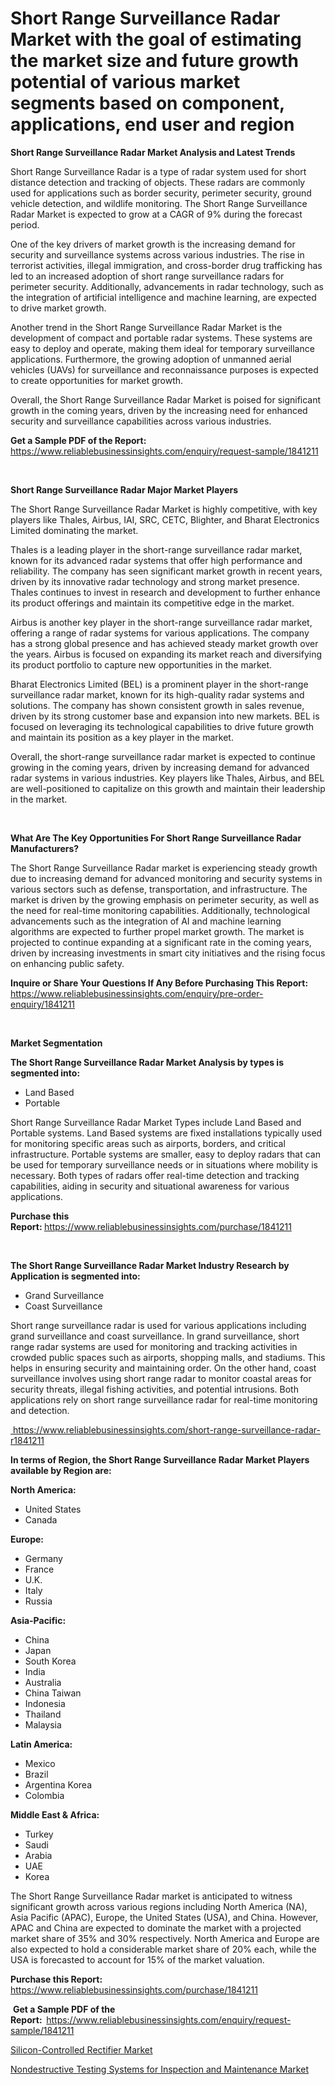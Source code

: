 <p><h1>Short Range Surveillance Radar Market with the goal of estimating the market size and future growth potential of various market segments based on component, applications, end user and region</h1></p><p><strong>Short Range Surveillance Radar Market Analysis and Latest Trends</strong></p>
<p><p>Short Range Surveillance Radar is a type of radar system used for short distance detection and tracking of objects. These radars are commonly used for applications such as border security, perimeter security, ground vehicle detection, and wildlife monitoring. The Short Range Surveillance Radar Market is expected to grow at a CAGR of 9% during the forecast period.</p><p>One of the key drivers of market growth is the increasing demand for security and surveillance systems across various industries. The rise in terrorist activities, illegal immigration, and cross-border drug trafficking has led to an increased adoption of short range surveillance radars for perimeter security. Additionally, advancements in radar technology, such as the integration of artificial intelligence and machine learning, are expected to drive market growth.</p><p>Another trend in the Short Range Surveillance Radar Market is the development of compact and portable radar systems. These systems are easy to deploy and operate, making them ideal for temporary surveillance applications. Furthermore, the growing adoption of unmanned aerial vehicles (UAVs) for surveillance and reconnaissance purposes is expected to create opportunities for market growth.</p><p>Overall, the Short Range Surveillance Radar Market is poised for significant growth in the coming years, driven by the increasing need for enhanced security and surveillance capabilities across various industries.</p></p>
<p><strong>Get a Sample PDF of the Report:&nbsp;</strong> <a href="https://www.reliablebusinessinsights.com/enquiry/request-sample/1841211">https://www.reliablebusinessinsights.com/enquiry/request-sample/1841211</a></p>
<p>&nbsp;</p>
<p><strong>Short Range Surveillance Radar Major Market Players</strong></p>
<p><p>The Short Range Surveillance Radar Market is highly competitive, with key players like Thales, Airbus, IAI, SRC, CETC, Blighter, and Bharat Electronics Limited dominating the market. </p><p>Thales is a leading player in the short-range surveillance radar market, known for its advanced radar systems that offer high performance and reliability. The company has seen significant market growth in recent years, driven by its innovative radar technology and strong market presence. Thales continues to invest in research and development to further enhance its product offerings and maintain its competitive edge in the market.</p><p>Airbus is another key player in the short-range surveillance radar market, offering a range of radar systems for various applications. The company has a strong global presence and has achieved steady market growth over the years. Airbus is focused on expanding its market reach and diversifying its product portfolio to capture new opportunities in the market.</p><p>Bharat Electronics Limited (BEL) is a prominent player in the short-range surveillance radar market, known for its high-quality radar systems and solutions. The company has shown consistent growth in sales revenue, driven by its strong customer base and expansion into new markets. BEL is focused on leveraging its technological capabilities to drive future growth and maintain its position as a key player in the market.</p><p>Overall, the short-range surveillance radar market is expected to continue growing in the coming years, driven by increasing demand for advanced radar systems in various industries. Key players like Thales, Airbus, and BEL are well-positioned to capitalize on this growth and maintain their leadership in the market.</p></p>
<p>&nbsp;</p>
<p><strong>What Are The Key Opportunities For Short Range Surveillance Radar Manufacturers?</strong></p>
<p><p>The Short Range Surveillance Radar market is experiencing steady growth due to increasing demand for advanced monitoring and security systems in various sectors such as defense, transportation, and infrastructure. The market is driven by the growing emphasis on perimeter security, as well as the need for real-time monitoring capabilities. Additionally, technological advancements such as the integration of AI and machine learning algorithms are expected to further propel market growth. The market is projected to continue expanding at a significant rate in the coming years, driven by increasing investments in smart city initiatives and the rising focus on enhancing public safety.</p></p>
<p><strong>Inquire or Share Your Questions If Any Before Purchasing This Report:</strong> <a href="https://www.reliablebusinessinsights.com/enquiry/pre-order-enquiry/1841211">https://www.reliablebusinessinsights.com/enquiry/pre-order-enquiry/1841211</a></p>
<p>&nbsp;</p>
<p><strong>Market Segmentation</strong></p>
<p><strong>The Short Range Surveillance Radar Market Analysis by types is segmented into:</strong></p>
<p><ul><li>Land Based</li><li>Portable</li></ul></p>
<p><p>Short Range Surveillance Radar Market Types include Land Based and Portable systems. Land Based systems are fixed installations typically used for monitoring specific areas such as airports, borders, and critical infrastructure. Portable systems are smaller, easy to deploy radars that can be used for temporary surveillance needs or in situations where mobility is necessary. Both types of radars offer real-time detection and tracking capabilities, aiding in security and situational awareness for various applications.</p></p>
<p><strong>Purchase this Report:&nbsp;</strong><a href="https://www.reliablebusinessinsights.com/purchase/1841211">https://www.reliablebusinessinsights.com/purchase/1841211</a></p>
<p>&nbsp;</p>
<p><strong>The Short Range Surveillance Radar Market Industry Research by Application is segmented into:</strong></p>
<p><ul><li>Grand Surveillance</li><li>Coast Surveillance</li></ul></p>
<p><p>Short range surveillance radar is used for various applications including grand surveillance and coast surveillance. In grand surveillance, short range radar systems are used for monitoring and tracking activities in crowded public spaces such as airports, shopping malls, and stadiums. This helps in ensuring security and maintaining order. On the other hand, coast surveillance involves using short range radar to monitor coastal areas for security threats, illegal fishing activities, and potential intrusions. Both applications rely on short range surveillance radar for real-time monitoring and detection.</p></p>
<p><a href="https://www.reliablebusinessinsights.com/short-range-surveillance-radar-r1841211">&nbsp;https://www.reliablebusinessinsights.com/short-range-surveillance-radar-r1841211</a></p>
<p><strong>In terms of Region, the Short Range Surveillance Radar Market Players available by Region are:</strong></p>
<p>
    <p> <strong> North America: </strong>
        <ul>
            <li>United States</li>
            <li>Canada</li>
        </ul>
        </p> 
    <p> <strong> Europe: </strong>
        <ul>
            <li>Germany</li>
            <li>France</li>
            <li>U.K.</li>
            <li>Italy</li>
            <li>Russia</li>
        </ul>
        </p> 
    <p> <strong> Asia-Pacific: </strong>
        <ul>
            <li>China</li>
            <li>Japan</li>
            <li>South Korea</li>
            <li>India</li>
            <li>Australia</li>
            <li>China Taiwan</li>
            <li>Indonesia</li>
            <li>Thailand</li>
            <li>Malaysia</li>
        </ul>
        </p> 
    <p> <strong> Latin America: </strong>
        <ul>
            <li>Mexico</li>
            <li>Brazil</li>
            <li>Argentina Korea</li>
            <li>Colombia</li>
        </ul>
        </p> 
    <p> <strong> Middle East & Africa: </strong>
        <ul>
            <li>Turkey</li>
            <li>Saudi</li>
            <li>Arabia</li>
            <li>UAE</li>
            <li>Korea</li>
        </ul>
    </p>
    </p>
<p><p>The Short Range Surveillance Radar market is anticipated to witness significant growth across various regions including North America (NA), Asia Pacific (APAC), Europe, the United States (USA), and China. However, APAC and China are expected to dominate the market with a projected market share of 35% and 30% respectively. North America and Europe are also expected to hold a considerable market share of 20% each, while the USA is forecasted to account for 15% of the market valuation.</p></p>
<p><strong>Purchase this Report: </strong><a href="https://www.reliablebusinessinsights.com/purchase/1841211">https://www.reliablebusinessinsights.com/purchase/1841211</a></p>
<p>&nbsp;<strong>Get a Sample PDF of the Report:&nbsp;&nbsp;</strong><a href="https://www.reliablebusinessinsights.com/enquiry/request-sample/1841211">https://www.reliablebusinessinsights.com/enquiry/request-sample/1841211</a></p>
<p><strong></strong></p>
<p><p><a href="https://github.com/rslnowrouzi/Market-Research-Report-List-1/blob/main/silicon-controlled-rectifier-market.md">Silicon-Controlled Rectifier Market</a></p><p><a href="https://github.com/LiamKanenood/Market-Research-Report-List-1/blob/main/nondestructive-testing-systems-for-inspection-and-maintenance-market.md">Nondestructive Testing Systems for Inspection and Maintenance Market</a></p></p>
